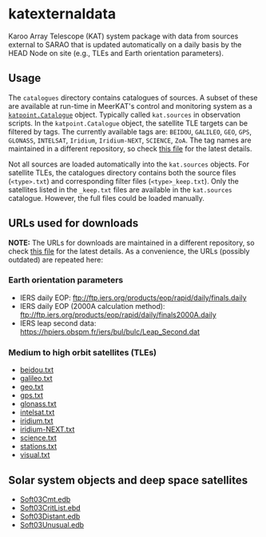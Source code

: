 # katexternaldata

Karoo Array Telescope (KAT) system package with data from sources external to SARAO that is updated automatically
on a daily basis by the HEAD Node on site (e.g., TLEs and Earth orientation parameters).

## Usage

The `catalogues` directory contains catalogues of sources.  A subset of these are available at run-time in
MeerKAT's control and monitoring system as a [`katpoint.Catalogue`](https://github.com/ska-sa/katpoint/blob/65f7a18083b3d44c8abc69b5f5d7723ed8c1509d/katpoint/catalogue.py#L46) object.
Typically called `kat.sources` in observation scripts.  In the `katpoint.Catalogue` object, 
the satellite TLE targets can be filtered by tags.  The currently available tags are:
`BEIDOU`, `GALILEO`, `GEO`, `GPS`, `GLONASS`, `INTELSAT`, `Iridium`, `Iridium-NEXT`, `SCIENCE`, `ZoA`.
The tag names are maintained in a different repository, so check [this file](https://github.com/ska-sa/katcamconfig/blob/dff62c9aa4c5664ad792d3ac7b43ffe781d8f01c/systems/base_conf.conf#L258) for the latest details.

Not all sources are loaded automatically into the `kat.sources` objects.  For satellite TLEs, the catalogues
directory contains both the source files (`<type>.txt`) and corresponding filter files (`<type>_keep.txt`).
Only the satellites listed in the `_keep.txt` files are available in the `kat.sources` catalogue.
However, the full files could be loaded manually.

## URLs used for downloads

**NOTE:** The URLs for downloads are maintained in a different repository, so check
[this file](https://github.com/ska-sa/katcamconfig/blob/master/static/other/kat-downloader.conf) for the
latest details.  As a convenience, the URLs (possibly outdated) are repeated here:

### Earth orientation parameters
 - IERS daily EOP: ftp://ftp.iers.org/products/eop/rapid/daily/finals.daily
 - IERS daily EOP (2000A calculation method): ftp://ftp.iers.org/products/eop/rapid/daily/finals2000A.daily
 - IERS leap second data: https://hpiers.obspm.fr/iers/bul/bulc/Leap_Second.dat

### Medium to high orbit satellites (TLEs)
 - [beidou.txt](http://celestrak.com/NORAD/elements/beidou.txt)
 - [galileo.txt](http://celestrak.com/NORAD/elements/galileo.txt)
 - [geo.txt](http://www.celestrak.com/NORAD/elements/geo.txt)
 - [gps.txt](http://celestrak.com/NORAD/elements/supplemental/gps.txt)
 - [glonass.txt](http://celestrak.com/NORAD/elements/supplemental/glonass.txt)
 - [intelsat.txt](http://celestrak.com/NORAD/elements/supplemental/intelsat.txt)
 - [iridium.txt](http://www.celestrak.com/NORAD/elements/iridium.txt)
 - [iridium-NEXT.txt](http://www.celestrak.com/NORAD/elements/iridium-NEXT.txt)
 - [science.txt](http://celestrak.com/NORAD/elements/science.txt)
 - [stations.txt](http://www.celestrak.com/NORAD/elements/stations.txt)
 - [visual.txt](http://www.celestrak.com/NORAD/elements/visual.txt)

## Solar system objects and deep space satellites
- [Soft03Cmt.edb](http://www.minorplanetcenter.net/iau/Ephemerides/Comets/Soft03Cmt.txt)
- [Soft03CritList.ebd](http://www.minorplanetcenter.net/iau/Ephemerides/CritList/Soft03CritList.txt)
- [Soft03Distant.edb](http://www.minorplanetcenter.net/iau/Ephemerides/Distant/Soft03Distant.txt)
- [Soft03Unusual.edb](http://www.minorplanetcenter.net/iau/Ephemerides/Unusual/Soft03Unusual.txt)
